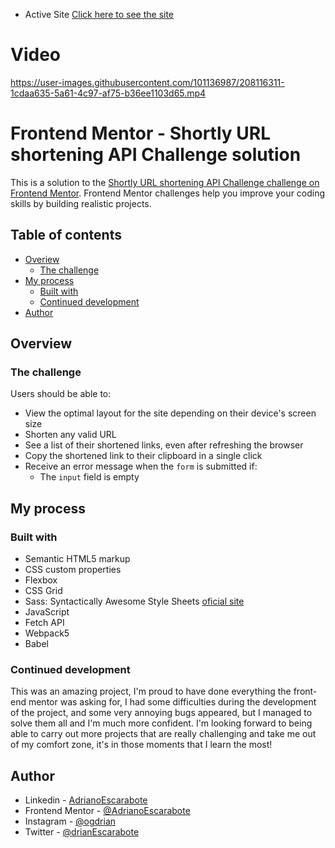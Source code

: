 - Active Site [Click here to see the site](https://url-shortening-api-livid.vercel.app/)

# Video

https://user-images.githubusercontent.com/101136987/208116311-1cdaa635-5a61-4c97-af75-b36ee1103d65.mp4

# Frontend Mentor - Shortly URL shortening API Challenge solution

This is a solution to the [Shortly URL shortening API Challenge challenge on Frontend Mentor](https://www.frontendmentor.io/challenges/url-shortening-api-landing-page-2ce3ob-G). Frontend Mentor challenges help you improve your coding skills by building realistic projects. 

## Table of contents

- [Overiew](#overview)
  - [The challenge](#the-challenge)
- [My process](#my-process)
  - [Built with](#built-with)
  - [Continued development](#continued-development)
- [Author](#author)

## Overview

### The challenge

Users should be able to:

- View the optimal layout for the site depending on their device's screen size
- Shorten any valid URL
- See a list of their shortened links, even after refreshing the browser
- Copy the shortened link to their clipboard in a single click
- Receive an error message when the `form` is submitted if:
  - The `input` field is empty

## My process

### Built with

- Semantic HTML5 markup
- CSS custom properties
- Flexbox
- CSS Grid
- Sass: Syntactically Awesome Style Sheets [oficial site](https://sass-lang.com/) 
- JavaScript
- Fetch API
- Webpack5
- Babel

### Continued development

This was an amazing project, I'm proud to have done everything the front-end mentor was asking for, I had some difficulties during the development of the project, and some very annoying bugs appeared, but I managed to solve them all and I'm much more confident. I'm looking forward to being able to carry out more projects that are really challenging and take me out of my comfort zone, it's in those moments that I learn the most!

## Author

- Linkedin - [AdrianoEscarabote](https://www.linkedin.com/in/adriano-escarabote-944b02233/)
- Frontend Mentor - [@AdrianoEscarabote](https://www.frontendmentor.io/profile/AdrianoEscarabote)
- Instagram - [@ogdrian](https://www.instagram.com/ogdrian/)
- Twitter - [@drianEscarabote](https://twitter.com/drianEscarabote)
